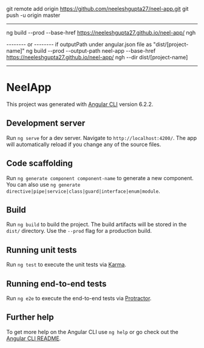 
git remote add origin https://github.com/neeleshgupta27/neel-app.git
git push -u origin master

------------------------------------------------------------------------------------------------
ng build --prod --base-href https://neeleshgupta27.github.io/neel-app/
ngh

-------- or --------
if outputPath under angular.json file as "dist/[project-name]"
ng build --prod --output-path neel-app --base-href https://neeleshgupta27.github.io/neel-app/
ngh --dir dist/[project-name]



------------------------------------------------------------------------------------------------
# NeelApp

This project was generated with [Angular CLI](https://github.com/angular/angular-cli) version 6.2.2.

## Development server

Run `ng serve` for a dev server. Navigate to `http://localhost:4200/`. The app will automatically reload if you change any of the source files.

## Code scaffolding

Run `ng generate component component-name` to generate a new component. You can also use `ng generate directive|pipe|service|class|guard|interface|enum|module`.

## Build

Run `ng build` to build the project. The build artifacts will be stored in the `dist/` directory. Use the `--prod` flag for a production build.

## Running unit tests

Run `ng test` to execute the unit tests via [Karma](https://karma-runner.github.io).

## Running end-to-end tests

Run `ng e2e` to execute the end-to-end tests via [Protractor](http://www.protractortest.org/).

## Further help

To get more help on the Angular CLI use `ng help` or go check out the [Angular CLI README](https://github.com/angular/angular-cli/blob/master/README.md).
